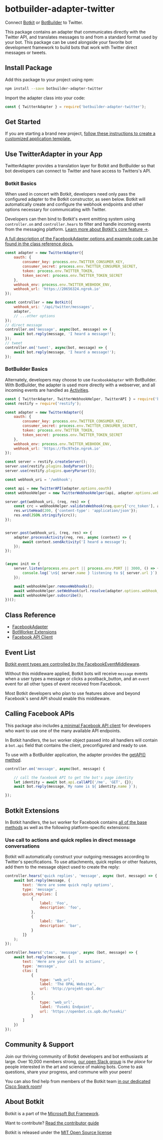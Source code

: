 # botbuilder-adapter-twitter
Connect [Botkit](https://www.npmjs.com/package/botkit) or [BotBuilder](https://www.npmjs.com/package/botbuilder) to Twitter.

This package contains an adapter that communicates directly with the Twitter API,
and translates messages to and from a standard format used by your bot. This package can be used alongside your favorite bot development framework to build bots that work with Twitter direct messages or tweets.

## Install Package

Add this package to your project using npm:

```bash
npm install --save botbuilder-adapter-twitter
```

Import the adapter class into your code:

```javascript
const { TwitterAdapter } = require('botbuilder-adapter-twitter');
```

## Get Started

If you are starting a brand new project, [follow these instructions to create a customized application template.](https://botkit.ai/getstarted.html)

## Use TwitterAdapter in your App

TwitterAdapter provides a translation layer for Botkit and BotBuilder so that bot developers can connect to Twitter and have access to Twitters's API.

### Botkit Basics

When used in concert with Botkit, developers need only pass the configured adapter to the Botkit constructor, as seen below. Botkit will automatically create and configure the webhook endpoints and other options necessary for communicating with Twitter.

Developers can then bind to Botkit's event emitting system using `controller.on` and `controller.hears` to filter and handle incoming events from the messaging platform. [Learn more about Botkit's core feature &rarr;](../docs/index.md).

[A full description of the FacebookAdapter options and example code can be found in the class reference docs.](../docs/reference/facebook.md#create-a-new-facebookadapter)

```javascript
const adapter = new TwitterAdapter({
    oauth: {
        consumer_key: process.env.TWITTER_CONSUMER_KEY,
        consumer_secret: process.env.TWITTER_CONSUMER_SECRET,
        token: process.env.TWITTER_TOKEN,
        token_secret: process.env.TWITTER_TOKEN_SECRET
    },
    webhook_env: process.env.TWITTER_WEBHOOK_ENV,
    webhook_url: 'https://20656324.ngrok.io'
});

const controller = new Botkit({
    webhook_uri: '/api/twitter/messages',
    adapter,
    // ...other options
});
// direct message
controller.on('message', async(bot, message) => {
    await bot.reply(message, 'I heard a message!');
});
// tweet
controller.on('tweet', async(bot, message) => {
    await bot.reply(message, 'I heard a message!');
});
```

### BotBuilder Basics

Alternately, developers may choose to use `FacebookAdapter` with BotBuilder. With BotBuilder, the adapter is used more directly with a webserver, and all incoming events are handled as [Activities](https://docs.microsoft.com/en-us/javascript/api/botframework-schema/activity?view=botbuilder-ts-latest).

```javascript
const { TwitterAdapter, TwitterWebhookHelper, TwitterAPI } = require('botbuilder-adapter-twitter');
const restify = require('restify');

const adapter = new TwitterAdapter({
    oauth: {
        consumer_key: process.env.TWITTER_CONSUMER_KEY,
        consumer_secret: process.env.TWITTER_CONSUMER_SECRET,
        token: process.env.TWITTER_TOKEN,
        token_secret: process.env.TWITTER_TOKEN_SECRET
    },
    webhook_env: process.env.TWITTER_WEBHOOK_ENV,
    webhook_url: 'https://fbc97e1e.ngrok.io'
});

const server = restify.createServer();
server.use(restify.plugins.bodyParser());
server.use(restify.plugins.queryParser());

const webhook_uri = '/webhook';

const api = new TwitterAPI(adapter.options.oauth)
const webhookHelper = new TwitterWebhookHelper(api, adapter.options.webhook_env)

server.get(webhook_uri, (req, res) => {
    const crc = webhookHelper.validateWebhook(req.query['crc_token'], adapter.options.oauth)
    res.writeHead(200, {'content-type': 'application/json'});
    res.end(JSON.stringify(crc));
});


server.post(webhook_uri, (req, res) => {
    adapter.processActivity(req, res, async (context) => {
        await context.sendActivity('I heard a message');
    });
});


(async init => {
    server.listen(process.env.port || process.env.PORT || 3000, () => {
        console.log(`\n${ server.name } listening to ${ server.url }`);
    });

    await webhookHelper.removeWebhooks();
    await webhookHelper.setWebhook(url.resolve(adapter.options.webhook_url, webhook_uri));
    await webhookHelper.subscribe();
})();
```

## Class Reference

* [FacebookAdapter](../docs/reference/facebook.md#facebookadapter)
* [BotWorker Extensions](../docs/reference/facebook.md#facebookbotworker)
* [Facebook API Client](../docs/reference/facebook.md#facebookapi)

## Event List

[Botkit event types are controlled by the FacebookEventMiddleware](../docs/reference/facebook.md#facebookeventtypemiddleware).

Without this middleware applied, Botkit bots will receive `message` events when a user types a message or clicks a postback_button, and an `event` event for all other types of event received from Facebook.

Most Botkit developers who plan to use features above and beyond Facebook's send API should enable this middleware.

## Calling Facebook APIs

This package also includes [a minimal Facebook API client](../docs/reference/facebook.md#facebookapi) for developers who want to use one of the many available API endpoints.

In Botkit handlers, the `bot` worker object passed into all handlers will contain a `bot.api` field that contains the client, preconfigured and ready to use.

To use with a BotBuilder application, the adapter provides the [getAPI() method](../docs/reference/facebook.md#getapi).

```javascript
controller.on('message', async(bot, message) {

    // call the facebook API to get the bot's page identity
    let identity = await bot.api.callAPI('/me', 'GET', {});
    await bot.reply(message,`My name is ${ identity.name }`);

});
```

## Botkit Extensions

In Botkit handlers, the `bot` worker for Facebook contains [all of the base methods](../docs/reference/core.md#BotWorker) as well as the following platform-specific extensions:

### Use call to actions and quick replies in direct message conversations

Botkit will automatically construct your outgoing messages according to Twitter's specifications. To use attachments, quick replies or other features, add them to the message object used to create the reply:

```javascript
controller.hears('quick replies', 'message', async (bot, message) => {
    await bot.reply(message, {
        text: 'Here are some quick reply options',
        type: 'message', 
        quick_replies: [
            {
                label: 'Foo',
                description: 'foo',
            },
            {
                label: 'Bar',
                description: 'bar',
            }
        ]}
    );
});

controller.hears('ctas', 'message', async (bot, message) => {
    await bot.reply(message, {
        text: 'Here are your call to actions',
        type: 'message',
        ctas: [
            {
                type: 'web_url',
                label: 'The OPAL Website',
                url: 'http://projekt-opal.de/'
            },
            {
                type: 'web_url',
                label: 'Fuseki Endpoint',
                url: 'https://openbot.cs.upb.de/fuseki/'
            }
        ]
    })
});
```


## Community & Support

Join our thriving community of Botkit developers and bot enthusiasts at large.
Over 10,000 members strong, [our open Slack group](https://community.botkit.ai) is
_the place_ for people interested in the art and science of making bots.
Come to ask questions, share your progress, and commune with your peers!

You can also find help from members of the Botkit team [in our dedicated Cisco Spark room](https://eurl.io/#SyNZuomKx)!

## About Botkit

Botkit is a part of the [Microsoft Bot Framework](https://dev.botframework.com).

Want to contribute? [Read the contributor guide](https://github.com/howdyai/botkit/blob/master/CONTRIBUTING.md)

Botkit is released under the [MIT Open Source license](https://github.com/howdyai/botkit/blob/master/LICENSE.md)
